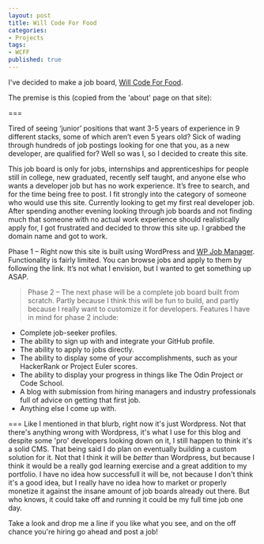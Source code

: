 ```yaml
---
layout: post
title: Will Code For Food
categories:
- Projects
tags:
- WCFF
published: true
---
```

I've decided to make a job board, <a href="http://willcodeforfood.io/" target="_blank">Will Code For Food</a>.

The premise is this (copied from the 'about' page on that site):

===

Tired of seeing ‘junior’ positions that want 3-5 years of experience in 9 different stacks, some of which aren’t even 5 years old? Sick of wading through hundreds of job postings looking for one that you, as a new developer, are qualified for? Well so was I, so I decided to create this site.

This job board is only for jobs, internships and apprenticeships for people still in college, new graduated, recently self taught, and anyone else who wants a developer job but has no work experience. It’s free to search, and for the time being free to post. I fit strongly into the category of someone who would use this site. Currently looking to get my first real developer job. After spending another evening looking through job boards and not finding much that someone with no actual work experience should realistically apply for, I got frustrated and decided to throw this site up. I grabbed the domain name and got to work.

Phase 1 – Right now this site is built using WordPress and <a href="http://www.wpjobmanager.com/" target="_blank">WP Job Manager</a>. Functionality is fairly limited. You can browse jobs and apply to them by following the link. It’s not what I envision, but I wanted to get something up ASAP.

>Phase 2 – The next phase will be a complete job board built from scratch. Partly because I think this will be fun to build, and partly because I really want to customize it for developers. Features I have in mind for phase 2 include:

<ul>
  <li>Complete job-seeker profiles.</li>
  <li>The ability to sign up with and integrate your GitHub profile.</li>
  <li>The ability to apply to jobs directly.</li>
  <li>The ability to display some of your accomplishments, such as your HackerRank or Project Euler scores.</li>
  <li>The ability to display your progress in things like The Odin Project or Code School.</li>
  <li>A blog with submission from hiring managers and industry professionals full of advice on getting that first job.</li>
  <li>Anything else I come up with.</li>
</ul>

===
Like I mentioned in that blurb, right now it's just Wordpress. Not that there's anything wrong with Wordpress, it's what I use for this blog and despite some 'pro' developers looking down on it, I still happen to think it's a solid CMS. That being said I do plan on eventually building a custom solution for it. Not that I think it will be <em>better</em> than Wordpress, but because I think it would be a really god learning exercise and a great addition to my portfolio. I have no idea how successfull it will be, not because I don't think it's a good idea, but I really have no idea how to market or properly monetize it against the insane amount of job boards already out there. But who knows, it could take off and running it could be my full time job one day.

Take a look and drop me a line if you like what you see, and on the off chance you're hiring go ahead and post a job!
